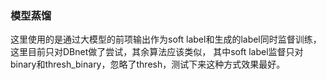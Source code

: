 ### 模型蒸馏

这里使用的是通过大模型的前项输出作为soft label和生成的label同时监督训练，这里目前只对DBnet做了尝试，其余算法应该类似，
其中soft label监督只对binary和thresh_binary，忽略了thresh，测试下来这种方式效果最好。
